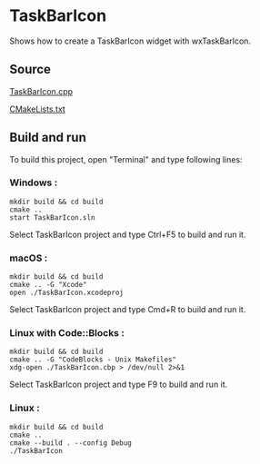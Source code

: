 # TaskBarIcon

Shows how to create a TaskBarIcon widget with wxTaskBarIcon.

## Source

[TaskBarIcon.cpp](TaskBarIcon.cpp)

[CMakeLists.txt](CMakeLists.txt)

## Build and run

To build this project, open "Terminal" and type following lines:

### Windows :

``` shell
mkdir build && cd build
cmake .. 
start TaskBarIcon.sln
```

Select TaskBarIcon project and type Ctrl+F5 to build and run it.

### macOS :

``` shell
mkdir build && cd build
cmake .. -G "Xcode"
open ./TaskBarIcon.xcodeproj
```

Select TaskBarIcon project and type Cmd+R to build and run it.

### Linux with Code::Blocks :

``` shell
mkdir build && cd build
cmake .. -G "CodeBlocks - Unix Makefiles"
xdg-open ./TaskBarIcon.cbp > /dev/null 2>&1
```

Select TaskBarIcon project and type F9 to build and run it.

### Linux :

``` shell
mkdir build && cd build
cmake .. 
cmake --build . --config Debug
./TaskBarIcon
```
